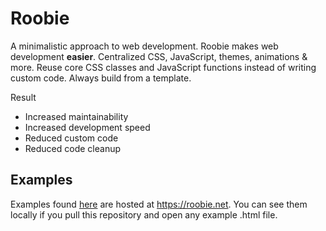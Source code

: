 # Roobie

A minimalistic approach to web development.  Roobie makes web development **easier**.  Centralized CSS, JavaScript, themes, animations & more. Reuse core CSS classes and JavaScript functions instead of writing custom code.  Always build from a template.

Result
- Increased maintainability 
- Increased development speed
- Reduced custom code
- Reduced code cleanup

## Examples
Examples found [here](examples/) are hosted at https://roobie.net.  You can see them locally if you pull this repository and open any example .html file.